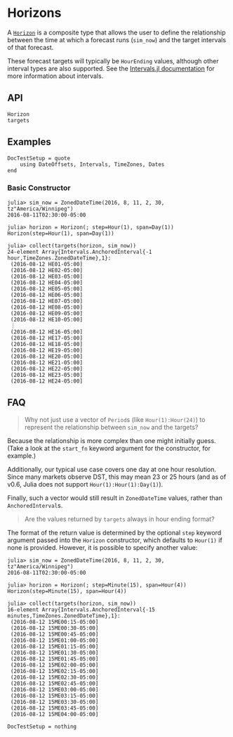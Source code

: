 # Horizons

A [`Horizon`](@ref) is a composite type that allows the user to define the relationship
between the time at which a forecast runs (`sim_now`) and the target intervals of that
forecast.

These forecast targets will typically be `HourEnding` values, although other interval
types are also supported. See the [Intervals.jl documentation](https://invenia.github.io/Intervals.jl/stable/)
for more information about intervals.

## API

```@docs
Horizon
targets
```

## Examples

```@meta
DocTestSetup = quote
    using DateOffsets, Intervals, TimeZones, Dates
end
```

### Basic Constructor

```jldoctest
julia> sim_now = ZonedDateTime(2016, 8, 11, 2, 30, tz"America/Winnipeg")
2016-08-11T02:30:00-05:00

julia> horizon = Horizon(; step=Hour(1), span=Day(1))
Horizon(step=Hour(1), span=Day(1))

julia> collect(targets(horizon, sim_now))
24-element Array{Intervals.AnchoredInterval{-1 hour,TimeZones.ZonedDateTime},1}:
 (2016-08-12 HE01-05:00]
 (2016-08-12 HE02-05:00]
 (2016-08-12 HE03-05:00]
 (2016-08-12 HE04-05:00]
 (2016-08-12 HE05-05:00]
 (2016-08-12 HE06-05:00]
 (2016-08-12 HE07-05:00]
 (2016-08-12 HE08-05:00]
 (2016-08-12 HE09-05:00]
 (2016-08-12 HE10-05:00]
 ⋮
 (2016-08-12 HE16-05:00]
 (2016-08-12 HE17-05:00]
 (2016-08-12 HE18-05:00]
 (2016-08-12 HE19-05:00]
 (2016-08-12 HE20-05:00]
 (2016-08-12 HE21-05:00]
 (2016-08-12 HE22-05:00]
 (2016-08-12 HE23-05:00]
 (2016-08-12 HE24-05:00]
```

## FAQ

> Why not just use a vector of `Period`s (like `Hour(1):Hour(24)`) to represent the
> relationship between `sim_now` and the targets?

Because the relationship is more complex than one might initially guess. (Take a look at
the `start_fn` keyword argument for the constructor, for example.)

Additionally, our typical use case covers one day at one hour resolution. Since many
markets observe DST, this may mean 23 or 25 hours (and as of v0.6, Julia does not support
`Hour(1):Hour(1):Day(1)`).

Finally, such a vector would still result in `ZonedDateTime` values, rather than
`AnchoredInterval`s.

> Are the values returned by `targets` always in hour ending format?

The format of the return value is determined by the optional `step` keyword argument passed
into the `Horizon` constructor, which defaults to `Hour(1)` if none is provided. However, it
is possible to specify another value:

```jldoctest
julia> sim_now = ZonedDateTime(2016, 8, 11, 2, 30, tz"America/Winnipeg")
2016-08-11T02:30:00-05:00

julia> horizon = Horizon(; step=Minute(15), span=Hour(4))
Horizon(step=Minute(15), span=Hour(4))

julia> collect(targets(horizon, sim_now))
16-element Array{Intervals.AnchoredInterval{-15 minutes,TimeZones.ZonedDateTime},1}:
 (2016-08-12 15ME00:15-05:00]
 (2016-08-12 15ME00:30-05:00]
 (2016-08-12 15ME00:45-05:00]
 (2016-08-12 15ME01:00-05:00]
 (2016-08-12 15ME01:15-05:00]
 (2016-08-12 15ME01:30-05:00]
 (2016-08-12 15ME01:45-05:00]
 (2016-08-12 15ME02:00-05:00]
 (2016-08-12 15ME02:15-05:00]
 (2016-08-12 15ME02:30-05:00]
 (2016-08-12 15ME02:45-05:00]
 (2016-08-12 15ME03:00-05:00]
 (2016-08-12 15ME03:15-05:00]
 (2016-08-12 15ME03:30-05:00]
 (2016-08-12 15ME03:45-05:00]
 (2016-08-12 15ME04:00-05:00]
```

```@meta
DocTestSetup = nothing
```
